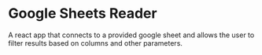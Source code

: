 # Google Sheets Reader
A react app that connects to a provided google sheet and allows the user to filter results based on columns and other parameters.
